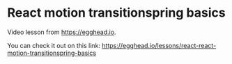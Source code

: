 # React motion transitionspring basics

Video lesson from https://egghead.io.

You can check it out on this link:
https://egghead.io/lessons/react-react-motion-transitionspring-basics




